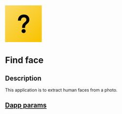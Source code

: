 ![dapp logo](./logo.png)
# Find face
## Description
This application is to extract human faces from a photo.
## [Dapp params](./iexec.json)
